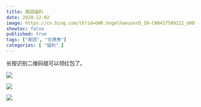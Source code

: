 ```yaml
---
title: 美团福利
date: 2020-12-02
image: https://cn.bing.com/th?id=OHR.VogelhaeuserD_ZH-CN8437589222_UHD.jpg
showtoc: false 
published: true
tags: ["美团", "优惠券"]
categories: [ "福利" ]
---
```


长按识别二维码就可以领红包了。

<!--more-->

![](https://miiluu.oss-cn-shanghai.aliyuncs.com/little%20plan/%E5%A4%96%E5%8D%96/%E7%BE%8E%E5%9B%A2%E5%A4%96%E5%8D%962.png)

![](https://miiluu.oss-cn-shanghai.aliyuncs.com/little%20plan/%E5%A4%96%E5%8D%96/%E7%BE%8E%E5%9B%A2%E5%95%86%E8%B6%85%E7%94%9F%E9%B2%9C2.png)

![](https://miiluu.oss-cn-shanghai.aliyuncs.com/little%20plan/%E5%A4%96%E5%8D%96/%E7%BE%8E%E5%9B%A2%E4%BC%98%E6%83%A0%E5%88%B8%E5%95%86%E5%9F%8E1.png)